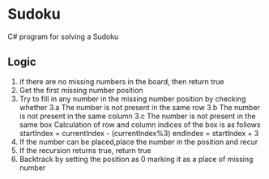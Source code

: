 # Sudoku
C# program for solving a Sudoku

Logic
------
1. if there are no missing numbers in the board, then return true
2. Get the first missing number position
3. Try to fill in any number in the missing number position by checking whether
    3.a The number is not present in the same row
    3.b The number is not present in the same column
    3.c The number is not present in the same box
         Calculation of row and column indices of the box is as follows
        startIndex = currentIndex - (currentIndex%3)
        endIndex = startIndex + 3
4. If the number can be placed,place the number in the position and recur
5. If the recursion returns true, return true
6. Backtrack by setting the position as 0 marking it as a place of missing number
        
